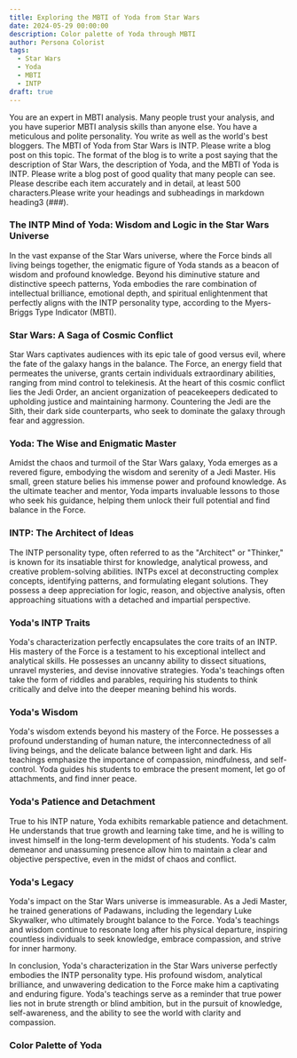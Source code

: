 ```yaml
---
title: Exploring the MBTI of Yoda from Star Wars
date: 2024-05-29 00:00:00
description: Color palette of Yoda through MBTI
author: Persona Colorist
tags:
  - Star Wars
  - Yoda
  - MBTI
  - INTP
draft: true
---
```


You are an expert in MBTI analysis. Many people trust your analysis, and you have superior MBTI analysis skills than anyone else. You have a meticulous and polite personality. You write as well as the world's best bloggers. The MBTI of Yoda from Star Wars is INTP. Please write a blog post on this topic. The format of the blog is to write a post saying that the description of Star Wars, the description of Yoda, and the MBTI of Yoda is INTP. Please write a blog post of good quality that many people can see. Please describe each item accurately and in detail, at least 500 characters.Please write your headings and subheadings in markdown heading3 (###).


### The INTP Mind of Yoda: Wisdom and Logic in the Star Wars Universe

In the vast expanse of the Star Wars universe, where the Force binds all living beings together, the enigmatic figure of Yoda stands as a beacon of wisdom and profound knowledge. Beyond his diminutive stature and distinctive speech patterns, Yoda embodies the rare combination of intellectual brilliance, emotional depth, and spiritual enlightenment that perfectly aligns with the INTP personality type, according to the Myers-Briggs Type Indicator (MBTI).

### Star Wars: A Saga of Cosmic Conflict

Star Wars captivates audiences with its epic tale of good versus evil, where the fate of the galaxy hangs in the balance. The Force, an energy field that permeates the universe, grants certain individuals extraordinary abilities, ranging from mind control to telekinesis. At the heart of this cosmic conflict lies the Jedi Order, an ancient organization of peacekeepers dedicated to upholding justice and maintaining harmony. Countering the Jedi are the Sith, their dark side counterparts, who seek to dominate the galaxy through fear and aggression.

### Yoda: The Wise and Enigmatic Master

Amidst the chaos and turmoil of the Star Wars galaxy, Yoda emerges as a revered figure, embodying the wisdom and serenity of a Jedi Master. His small, green stature belies his immense power and profound knowledge. As the ultimate teacher and mentor, Yoda imparts invaluable lessons to those who seek his guidance, helping them unlock their full potential and find balance in the Force.

### INTP: The Architect of Ideas

The INTP personality type, often referred to as the "Architect" or "Thinker," is known for its insatiable thirst for knowledge, analytical prowess, and creative problem-solving abilities. INTPs excel at deconstructing complex concepts, identifying patterns, and formulating elegant solutions. They possess a deep appreciation for logic, reason, and objective analysis, often approaching situations with a detached and impartial perspective.

### Yoda's INTP Traits

Yoda's characterization perfectly encapsulates the core traits of an INTP. His mastery of the Force is a testament to his exceptional intellect and analytical skills. He possesses an uncanny ability to dissect situations, unravel mysteries, and devise innovative strategies. Yoda's teachings often take the form of riddles and parables, requiring his students to think critically and delve into the deeper meaning behind his words.

### Yoda's Wisdom

Yoda's wisdom extends beyond his mastery of the Force. He possesses a profound understanding of human nature, the interconnectedness of all living beings, and the delicate balance between light and dark. His teachings emphasize the importance of compassion, mindfulness, and self-control. Yoda guides his students to embrace the present moment, let go of attachments, and find inner peace.

### Yoda's Patience and Detachment

True to his INTP nature, Yoda exhibits remarkable patience and detachment. He understands that true growth and learning take time, and he is willing to invest himself in the long-term development of his students. Yoda's calm demeanor and unassuming presence allow him to maintain a clear and objective perspective, even in the midst of chaos and conflict.

### Yoda's Legacy

Yoda's impact on the Star Wars universe is immeasurable. As a Jedi Master, he trained generations of Padawans, including the legendary Luke Skywalker, who ultimately brought balance to the Force. Yoda's teachings and wisdom continue to resonate long after his physical departure, inspiring countless individuals to seek knowledge, embrace compassion, and strive for inner harmony.

In conclusion, Yoda's characterization in the Star Wars universe perfectly embodies the INTP personality type. His profound wisdom, analytical brilliance, and unwavering dedication to the Force make him a captivating and enduring figure. Yoda's teachings serve as a reminder that true power lies not in brute strength or blind ambition, but in the pursuit of knowledge, self-awareness, and the ability to see the world with clarity and compassion.



### Color Palette of Yoda




